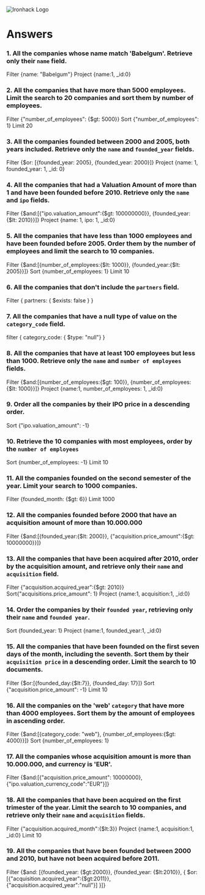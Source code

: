 ![Ironhack Logo](https://i.imgur.com/1QgrNNw.png)

# Answers

### 1. All the companies whose name match 'Babelgum'. Retrieve only their `name` field.

<!-- Your Code Goes Here -->
Filter {name: "Babelgum"}
Project {name:1, _id:0}

### 2. All the companies that have more than 5000 employees. Limit the search to 20 companies and sort them by **number of employees**.

<!-- Your Code Goes Here -->
Filter {"number_of_employees": {$gt: 5000}}
Sort {"number_of_employees": 1}
Limit 20

### 3. All the companies founded between 2000 and 2005, both years included. Retrieve only the `name` and `founded_year` fields.

<!-- Your Code Goes Here -->
Filter {$or: [{founded_year: 2005}, {founded_year: 2000}]}
Project {name: 1, founded_year: 1, _id: 0}

### 4. All the companies that had a Valuation Amount of more than 1  and have been founded before 2010. Retrieve only the `name` and `ipo` fields.

<!-- Your Code Goes Here -->
Filter {$and:[{"ipo.valuation_amount":{$gt: 100000000}}, {founded_year:{$lt: 2010}}]}
Project {name: 1, ipo: 1, _id:0}

### 5. All the companies that have less than 1000 employees and have been founded before 2005. Order them by the number of employees and limit the search to 10 companies.

<!-- Your Code Goes Here -->
Filter {$and:[{number_of_employees:{$lt: 1000}}, {founded_year:{$lt: 2005}}]}
Sort {number_of_employees: 1}
Limit 10

### 6. All the companies that don't include the `partners` field.

<!-- Your Code Goes Here -->
Filter { partners: { $exists: false } }

### 7. All the companies that have a null type of value on the `category_code` field.

<!-- Your Code Goes Here -->
filter { category_code: { $type: "null"} }

### 8. All the companies that have at least 100 employees but less than 1000. Retrieve only the `name` and `number of employees` fields.

<!-- Your Code Goes Here -->
Filter {$and:[{number_of_employees:{$gt: 100}}, {number_of_employees:{$lt: 1000}}]}
Project {name:1, number_of_employees: 1, _id:0}

### 9. Order all the companies by their IPO price in a descending order.

<!-- Your Code Goes Here -->
Sort {"ipo.valuation_amount": -1}

### 10. Retrieve the 10 companies with most employees, order by the `number of employees`

<!-- Your Code Goes Here -->
Sort {number_of_employees: -1}
Limit 10

### 11. All the companies founded on the second semester of the year. Limit your search to 1000 companies.

<!-- Your Code Goes Here -->
Filter {founded_month: {$gt: 6}}
Limit 1000

### 12. All the companies founded before 2000 that have an acquisition amount of more than 10.000.000

<!-- Your Code Goes Here -->
Filter {$and:[{founded_year:{$lt: 2000}}, {"acquisition.price_amount":{$gt: 10000000}}]}


### 13. All the companies that have been acquired after 2010, order by the acquisition amount, and retrieve only their `name` and `acquisition` field.

<!-- Your Code Goes Here -->
Filter {"acquisition.acquired_year":{$gt: 2010}}
Sort{"acquisitions.price_amount": 1}
Project {name:1, acquisition:1, _id:0}

### 14. Order the companies by their `founded year`, retrieving only their `name` and `founded year`.

<!-- Your Code Goes Here -->
Sort {founded_year: 1}
Project {name:1, founded_year:1, _id:0}

### 15. All the companies that have been founded on the first seven days of the month, including the seventh. Sort them by their `acquisition price` in a descending order. Limit the search to 10 documents.

<!-- Your Code Goes Here -->
Filter {$or:[{founded_day:{$lt:7}}, {founded_day: 17}]}
Sort {"acquisition.price_amount": -1}
Limit 10

### 16. All the companies on the 'web' `category` that have more than 4000 employees. Sort them by the amount of employees in ascending order.

<!-- Your Code Goes Here -->
Filter {$and:[{category_code: "web"}, {number_of_employees:{$gt: 4000}}]}
Sort {number_of_employees: 1}

### 17. All the companies whose acquisition amount is more than 10.000.000, and currency is 'EUR'.

<!-- Your Code Goes Here -->
Filter {$and:[{"acquisition.price_amount": 10000000}, {"ipo.valuation_currency_code":"EUR"}]}

### 18. All the companies that have been acquired on the first trimester of the year. Limit the search to 10 companies, and retrieve only their `name` and `acquisition` fields.

<!-- Your Code Goes Here -->
Filter {"acquisition.acquired_month":{$lt:3}}
Project {name:1, acquisition:1, _id:0}
Limit 10

### 19. All the companies that have been founded between 2000 and 2010, but have not been acquired before 2011.

<!-- Your Code Goes Here -->
Filter {$and: [{founded_year: {$gt:2000}}, {founded_year: {$lt:2010}}, { $or: [{"acquisition.acquired_year":{$gt:2011}}, {"acquisition.acquired_year":"null"}] }]}
